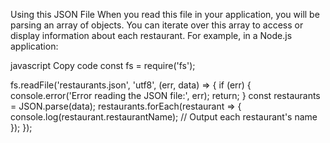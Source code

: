 Using this JSON File
When you read this file in your application, you will be parsing an array of objects. You can iterate over this array to access or display information about each restaurant. For example, in a Node.js application:

javascript
Copy code
const fs = require('fs');

fs.readFile('restaurants.json', 'utf8', (err, data) => {
  if (err) {
    console.error('Error reading the JSON file:', err);
    return;
  }
  const restaurants = JSON.parse(data);
  restaurants.forEach(restaurant => {
    console.log(restaurant.restaurantName); // Output each restaurant's name
  });
});
